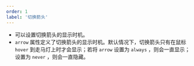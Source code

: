 ```yaml
---
order: 1
label: '切换箭头'
---
```


- 可以设置切换箭头的显示时机。
- `arrow` 属性定义了切换箭头的显示时机。默认情况下，切换箭头只有在鼠标 `hover` 到走马灯上时才会显示；若将 `arrow` 设置为 `always` ，则会一直显示；设置为 `never` ，则会一直隐藏。
